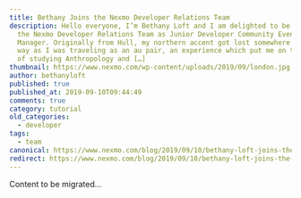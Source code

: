 ```yaml
---
title: Bethany Joins the Nexmo Developer Relations Team
description: Hello everyone, I’m Bethany Loft and I am delighted to be joining
  the Nexmo Developer Relations Team as Junior Developer Community Event
  Manager. Originally from Hull, my northern accent got lost somewhere along the
  way as I was traveling as an au pair, an experience which put me on the path
  of studying Anthropology and […]
thumbnail: https://www.nexmo.com/wp-content/uploads/2019/09/london.jpg
author: bethanyloft
published: true
published_at: 2019-09-10T09:44:49
comments: true
category: tutorial
old_categories:
  - developer
tags:
  - team
canonical: https://www.nexmo.com/blog/2019/09/10/bethany-loft-joins-the-nexmo-developer-relations-team-dr
redirect: https://www.nexmo.com/blog/2019/09/10/bethany-loft-joins-the-nexmo-developer-relations-team-dr
---
```

Content to be migrated...